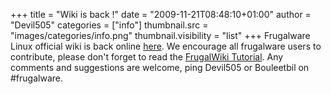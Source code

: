+++
title = "Wiki is back !"
date = "2009-11-21T08:48:10+01:00"
author = "Devil505"
categories = ["info"]
thumbnail.src = "images/categories/info.png"
thumbnail.visibility = "list"
+++
Frugalware Linux official wiki is back online [here](http://wiki.frugalware.org). We encourage all frugalware users to contribute, please don't forget to read the [FrugalWiki Tutorial](http://wiki.frugalware.org/index.php/FrugalWiki_Tutorial_(English)). Any comments and suggestions are welcome, ping Devil505 or Bouleetbil on #frugalware.
